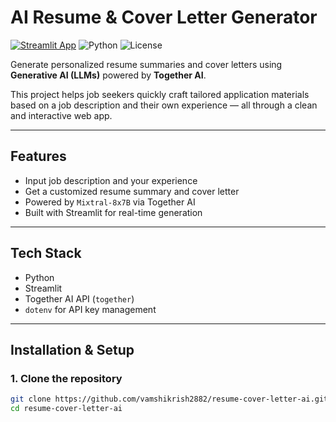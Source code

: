 #  AI Resume & Cover Letter Generator
[![Streamlit App](https://img.shields.io/badge/Live_App-Click_Here-brightgreen?logo=streamlit&style=flat)](https://resume-cover-letter-ai-6asqnj36zqc8kgp7kg6ku2.streamlit.app/)
![Python](https://img.shields.io/badge/Python-3.10-blue?logo=python)
![License](https://img.shields.io/badge/License-MIT-green)


Generate personalized resume summaries and cover letters using **Generative AI (LLMs)** powered by **Together AI**.

This project helps job seekers quickly craft tailored application materials based on a job description and their own experience — all through a clean and interactive web app.

---

##  Features

-  Input job description and your experience
-  Get a customized resume summary and cover letter
-  Powered by `Mixtral-8x7B` via Together AI
-  Built with Streamlit for real-time generation

---

##  Tech Stack

- Python
- Streamlit
- Together AI API (`together`)
- `dotenv` for API key management

---

##  Installation & Setup

### 1. Clone the repository

```bash
git clone https://github.com/vamshikrish2882/resume-cover-letter-ai.git
cd resume-cover-letter-ai
